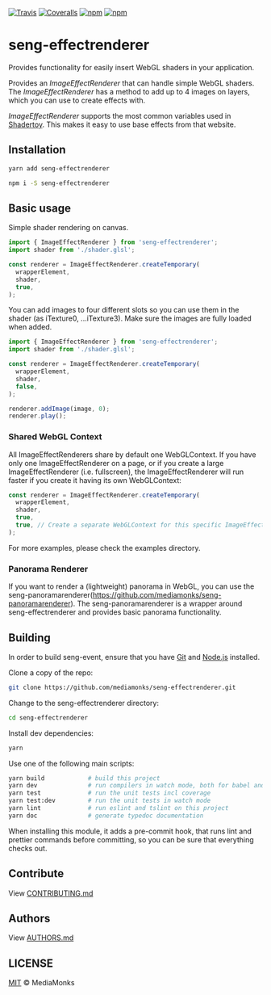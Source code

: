 [![Travis](https://img.shields.io/travis/mediamonks/seng-effectrenderer.svg?maxAge=2592000)](https://travis-ci.org/mediamonks/seng-effectrenderer)
[![Coveralls](https://img.shields.io/coveralls/mediamonks/seng-effectrenderer.svg?maxAge=2592000)](https://coveralls.io/github/mediamonks/seng-effectrenderer?branch=master)
[![npm](https://img.shields.io/npm/v/seng-effectrenderer.svg?maxAge=2592000)](https://www.npmjs.com/package/seng-effectrenderer)
[![npm](https://img.shields.io/npm/dm/seng-effectrenderer.svg?maxAge=2592000)](https://www.npmjs.com/package/seng-effectrenderer)

# seng-effectrenderer
Provides functionality for easily insert WebGL shaders in your application.

Provides an _ImageEffectRenderer_ that can handle simple WebGL shaders.
The _ImageEffectRenderer_ has a method to add up to 4 images on layers, which you can use to create effects with.

_ImageEffectRenderer_ supports the most common variables used in [Shadertoy](https://www.shadertoy.com).
This makes it easy to use base effects from that website.


## Installation

```sh
yarn add seng-effectrenderer
```

```sh
npm i -S seng-effectrenderer
```

## Basic usage

Simple shader rendering on canvas.
```ts
import { ImageEffectRenderer } from 'seng-effectrenderer';
import shader from './shader.glsl';

const renderer = ImageEffectRenderer.createTemporary(
  wrapperElement,
  shader,
  true,
);
```

You can add images to four different slots so you can use them in the shader (as iTexture0, ...iTexture3). Make sure the images are fully loaded when added.
```ts
import { ImageEffectRenderer } from 'seng-effectrenderer';
import shader from './shader.glsl';

const renderer = ImageEffectRenderer.createTemporary(
  wrapperElement,
  shader,
  false,
);

renderer.addImage(image, 0);
renderer.play();
```

### Shared WebGL Context

All ImageEffectRenderers share by default one WebGLContext. If you have only one ImageEffectRenderer on a page, or if you create a large ImageEffectRenderer (i.e. fullscreen),
 the ImageEffectRenderer will run faster if you create it having its own WebGLContext:

```ts
const renderer = ImageEffectRenderer.createTemporary(
  wrapperElement,
  shader,
  true,
  true, // Create a separate WebGLContext for this specific ImageEffectRenderer
);
```

For more examples, please check the examples directory.

### Panorama Renderer

If you want to render a (lightweight) panorama in WebGL, you can use the seng-panoramarenderer(https://github.com/mediamonks/seng-panoramarenderer). 
The seng-panoramarenderer is a wrapper around seng-effectrenderer and provides basic panorama functionality.


## Building

In order to build seng-event, ensure that you have [Git](http://git-scm.com/downloads)
and [Node.js](http://nodejs.org/) installed.

Clone a copy of the repo:
```sh
git clone https://github.com/mediamonks/seng-effectrenderer.git
```

Change to the seng-effectrenderer directory:
```sh
cd seng-effectrenderer
```

Install dev dependencies:
```sh
yarn
```

Use one of the following main scripts:
```sh
yarn build            # build this project
yarn dev              # run compilers in watch mode, both for babel and typescript
yarn test             # run the unit tests incl coverage
yarn test:dev         # run the unit tests in watch mode
yarn lint             # run eslint and tslint on this project
yarn doc              # generate typedoc documentation
```

When installing this module, it adds a pre-commit hook, that runs lint and prettier commands
before committing, so you can be sure that everything checks out.

## Contribute

View [CONTRIBUTING.md](./CONTRIBUTING.md)


## Authors

View [AUTHORS.md](./AUTHORS.md)


## LICENSE

[MIT](./LICENSE) © MediaMonks
